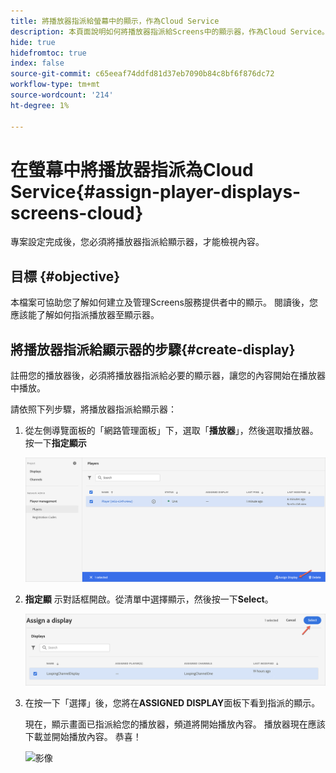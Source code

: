 ```yaml
---
title: 將播放器指派給螢幕中的顯示，作為Cloud Service
description: 本頁面說明如何將播放器指派給Screens中的顯示器，作為Cloud Service。
hide: true
hidefromtoc: true
index: false
source-git-commit: c65eeaf74ddfd81d37eb7090b84c8bf6f876dc72
workflow-type: tm+mt
source-wordcount: '214'
ht-degree: 1%

---
```



# 在螢幕中將播放器指派為Cloud Service{#assign-player-displays-screens-cloud}

專案設定完成後，您必須將播放器指派給顯示器，才能檢視內容。

## 目標 {#objective}

本檔案可協助您了解如何建立及管理Screens服務提供者中的顯示。 閱讀後，您應該能了解如何指派播放器至顯示器。

## 將播放器指派給顯示器的步驟{#create-display}

註冊您的播放器後，必須將播放器指派給必要的顯示器，讓您的內容開始在播放器中播放。

請依照下列步驟，將播放器指派給顯示器：

1. 從左側導覽面板的「網路管理面板」下，選取「**播放器**」，然後選取播放器。 按一下&#x200B;**指定顯示**

   ![影像](/help/screens-cloud/assets/player/register-player7.png)

1. **指定顯** 示對話框開啟。從清單中選擇顯示，然後按一下&#x200B;**Select**。

   ![影像](/help/screens-cloud/assets/player/register-player8.png)

1. 在按一下「選擇」後，您將在&#x200B;**ASSIGNED DISPLAY**&#x200B;面板下看到指派的顯示。

   現在，顯示畫面已指派給您的播放器，頻道將開始播放內容。 播放器現在應該下載並開始播放內容。 恭喜！

   ![影像](/help/screens-cloud/assets/player/output.gif)

